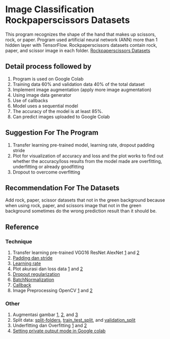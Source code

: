 # Image Classification Rockpaperscissors Datasets
This program recognizes the shape of the hand that makes up scissors, rock, or paper. Program used artificial neural network (ANN) more than 1 hidden layer with TensorFlow. Rockpaperscissors datasets contain rock, paper, and scissor image in each folder. [Rockpaperscissors Datasets](https://drive.google.com/file/d/11zpFRxqjl_r-r3x-1QY-nGUswFypm9DO/view?usp=sharing)

## Detail process followed by
1. Program is used on Google Colab
2. Training data 60% and validation data 40% of the total dataset
3. Implement image augmentation (apply more image augmentation)
4. Using image data generator
5. Use of callbacks
6. Model uses a sequential model 
7. The accuracy of the model is at least 85%.
8. Can predict images uploaded to Google Colab

## Suggestion For The Program
1. Transfer learning pre-trained model, learning rate, dropout padding stride
2. Plot for visualization of accuracy and loss and the plot works to find out whether the accuracy/loss results from the model made are overfitting, underfitting or already goodfitting
3. Dropout to overcome overfitting

## Recommendation For The Datasets
Add rock, paper, scissor datasets that not in the green background because when using rock, paper, and scissors image that not in the green background sometimes do the wrong prediction result than it should be.

## Reference
### Technique
1. Transfer learning pre-trained VGG16 ResNet AlexNet [1](https://pyimagesearch.com/2017/03/20/imagenet-vggnet-resnet-inception-xception-keras/) and [2](https://cv-tricks.com/cnn/understand-resnet-alexnet-vgg-inception/)
2. [Padding dan stride](https://machinelearningmastery.com/padding-and-stride-for-convolutional-neural-networks/)
3. [Learning rate](https://machinelearningmastery.com/understand-the-dynamics-of-learning-rate-on-deep-learning-neural-networks/)
4. Plot akurasi dan loss data [1](https://machinelearningmastery.com/display-deep-learning-model-training-history-in-keras/) and [2](https://www.tensorflow.org/tutorials/images/classification#visualize_the_model)
5. [Dropout regularization](https://machinelearningmastery.com/dropout-regularization-deep-learning-models-keras/)
6. [BatchNormalization](https://keras.io/api/layers/normalization_layers/batch_normalization/)
7. [Callback](https://keras.io/api/callbacks/)
8. Image Preprocessing OpenCV [1](https://docs.opencv.org/3.4/d1/dc5/tutorial_background_subtraction.html) and [2](https://www.programmersought.com/article/48501109629/)

### Other
1. Augmentasi gambar [1](https://www.kaggle.com/gimunu/data-augmentation-with-keras-into-cnn), [2](https://keras.io/api/preprocessing/image/), and [3](https://machinelearningmastery.com/how-to-configure-image-data-augmentation-when-training-deep-learning-neural-networks/)
2. Split data: [split-folders](https://pypi.org/project/split-folders/), [train_test_split](https://scikit-learn.org/stable/modules/generated/sklearn.model_selection.train_test_split.html), and [validation_split](https://keras.io/api/preprocessing/image/)
3. Underfitting dan Overfitting [1](https://machinelearningmastery.com/learning-curves-for-diagnosing-machine-learning-model-performance/) and [2](https://www.youtube.com/watch?v=u2TjZzNuly8.)
4. [Setting private output mode in Google colab](https://stackoverflow.com/questions/55194081/what-is-private-output-mode-in-google-colab)
